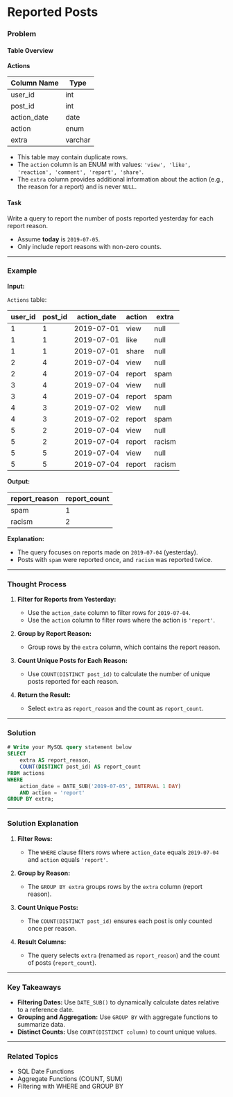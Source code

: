 # Reported Posts
### Problem

#### Table Overview

**Actions**

| Column Name   | Type    |
|---------------|---------|
| user_id       | int     |
| post_id       | int     |
| action_date   | date    |
| action        | enum    |
| extra         | varchar |

- This table may contain duplicate rows.
- The `action` column is an ENUM with values: `'view', 'like', 'reaction', 'comment', 'report', 'share'`.
- The `extra` column provides additional information about the action (e.g., the reason for a report) and is never `NULL`.

#### Task
Write a query to report the number of posts reported yesterday for each report reason.
- Assume **today** is `2019-07-05`.
- Only include report reasons with non-zero counts.

---

### Example

**Input:**

`Actions` table:

| user_id | post_id | action_date | action | extra  |
|---------|---------|-------------|--------|--------|
| 1       | 1       | 2019-07-01  | view   | null   |
| 1       | 1       | 2019-07-01  | like   | null   |
| 1       | 1       | 2019-07-01  | share  | null   |
| 2       | 4       | 2019-07-04  | view   | null   |
| 2       | 4       | 2019-07-04  | report | spam   |
| 3       | 4       | 2019-07-04  | view   | null   |
| 3       | 4       | 2019-07-04  | report | spam   |
| 4       | 3       | 2019-07-02  | view   | null   |
| 4       | 3       | 2019-07-02  | report | spam   |
| 5       | 2       | 2019-07-04  | view   | null   |
| 5       | 2       | 2019-07-04  | report | racism |
| 5       | 5       | 2019-07-04  | view   | null   |
| 5       | 5       | 2019-07-04  | report | racism |

**Output:**

| report_reason | report_count |
|---------------|--------------|
| spam          | 1            |
| racism        | 2            |

**Explanation:**
- The query focuses on reports made on `2019-07-04` (yesterday).
- Posts with `spam` were reported once, and `racism` was reported twice.

---

### Thought Process

1. **Filter for Reports from Yesterday:**
   - Use the `action_date` column to filter rows for `2019-07-04`.
   - Use the `action` column to filter rows where the action is `'report'`.

2. **Group by Report Reason:**
   - Group rows by the `extra` column, which contains the report reason.

3. **Count Unique Posts for Each Reason:**
   - Use `COUNT(DISTINCT post_id)` to calculate the number of unique posts reported for each reason.

4. **Return the Result:**
   - Select `extra` as `report_reason` and the count as `report_count`.

---

### Solution

```sql
# Write your MySQL query statement below
SELECT 
    extra AS report_reason, 
    COUNT(DISTINCT post_id) AS report_count
FROM actions
WHERE 
    action_date = DATE_SUB('2019-07-05', INTERVAL 1 DAY)
    AND action = 'report'
GROUP BY extra;
```

---

### Solution Explanation

1. **Filter Rows:**
   - The `WHERE` clause filters rows where `action_date` equals `2019-07-04` and `action` equals `'report'`.

2. **Group by Reason:**
   - The `GROUP BY extra` groups rows by the `extra` column (report reason).

3. **Count Unique Posts:**
   - The `COUNT(DISTINCT post_id)` ensures each post is only counted once per reason.

4. **Result Columns:**
   - The query selects `extra` (renamed as `report_reason`) and the count of posts (`report_count`).

---

### Key Takeaways

- **Filtering Dates:** Use `DATE_SUB()` to dynamically calculate dates relative to a reference date.
- **Grouping and Aggregation:** Use `GROUP BY` with aggregate functions to summarize data.
- **Distinct Counts:** Use `COUNT(DISTINCT column)` to count unique values.

---

### Related Topics
- SQL Date Functions
- Aggregate Functions (COUNT, SUM)
- Filtering with WHERE and GROUP BY
